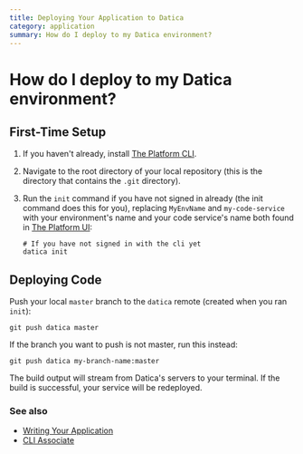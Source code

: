 ```yaml
---
title: Deploying Your Application to Datica
category: application
summary: How do I deploy to my Datica environment?
---
```


# How do I deploy to my Datica environment?

## First-Time Setup
1. If you haven't already, install [The Platform CLI](https://github.com/daticahealth/cli).
2. Navigate to the root directory of your local repository (this is the directory that contains the `.git` directory).
3. Run the `init` command if you have not signed in already (the init command does this for you), replacing `MyEnvName` and `my-code-service` with your environment's name and your code service's name both found in [The Platform UI](https://product.datica.com/environments/):

   ```
   # If you have not signed in with the cli yet
   datica init
   ```

## Deploying Code
Push your local `master` branch to the `datica` remote (created when you ran `init`):

```
git push datica master
```

If the branch you want to push is not master, run this instead:

```
git push datica my-branch-name:master
```

The build output will stream from Datica's servers to your terminal. If the build is successful, your service will be redeployed.

### See also
* [Writing Your Application](/compliant-cloud/articles/writing-your-application)
* [CLI Associate](/compliant-cloud/cli-reference#associate)